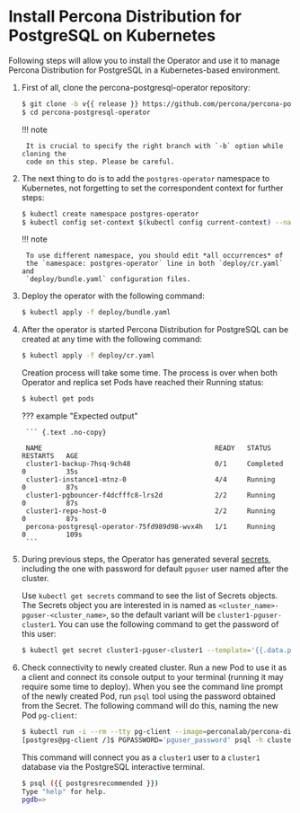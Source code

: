 # Install Percona Distribution for PostgreSQL on Kubernetes

Following steps will allow you to install the Operator and use it to manage
Percona Distribution for PostgreSQL in a Kubernetes-based environment.

1. First of all, clone the percona-postgresql-operator repository:

    ``` {.bash data-prompt="$" }
    $ git clone -b v{{ release }} https://github.com/percona/percona-postgresql-operator
    $ cd percona-postgresql-operator
    ```

    !!! note

        It is crucial to specify the right branch with `-b` option while cloning the
        code on this step. Please be careful.

2. The next thing to do is to add the `postgres-operator` namespace to
    Kubernetes, not forgetting to set the correspondent context for further
    steps:

    ``` {.bash data-prompt="$" }
    $ kubectl create namespace postgres-operator
    $ kubectl config set-context $(kubectl config current-context) --namespace=postgres-operator
    ```

    !!! note

        To use different namespace, you should edit *all occurrences* of
        the `namespace: postgres-operator` line in both `deploy/cr.yaml` and
        `deploy/bundle.yaml` configuration files.

3. Deploy the operator with the following command:

    ``` {.bash data-prompt="$" }
    $ kubectl apply -f deploy/bundle.yaml
    ```

4. After the operator is started Percona Distribution for PostgreSQL can be
    created at any time with the following command:

    ``` {.bash data-prompt="$" }
    $ kubectl apply -f deploy/cr.yaml
    ```

    Creation process will take some time. The process is over when both
    Operator and replica set Pods have reached their Running status:

    ``` {.bash data-prompt="$" }
    $ kubectl get pods
    ```
    ??? example "Expected output"

        ``` {.text .no-copy}
        
        NAME                                           READY   STATUS      RESTARTS   AGE
        cluster1-backup-7hsq-9ch48                     0/1     Completed   0          35s
        cluster1-instance1-mtnz-0                      4/4     Running     0          87s
        cluster1-pgbouncer-f4dcfffc8-lrs2d             2/2     Running     0          87s
        cluster1-repo-host-0                           2/2     Running     0          87s
        percona-postgresql-operator-75fd989d98-wvx4h   1/1     Running     0          109s
        ```

5. During previous steps, the Operator has generated several
    [secrets](https://kubernetes.io/docs/concepts/configuration/secret/),
    including the one with password for default `pguser` user named after the
    cluster.

    Use `kubectl get secrets` command to see the list of Secrets objects. The
    Secrets object you are interested in is named as
    `<cluster_name>-pguser-<cluster_name>`, so the default variant will be
    `cluster1-pguser-cluster1`. You can use the following command to get the
    password of this user:
    
    ``` {.bash data-prompt="$" }
    $ kubectl get secret cluster1-pguser-cluster1 --template='{{.data.password | base64decode}}{{"\n"}}'
    ```

6. Check connectivity to newly created cluster. Run a new Pod to use it as a
    client and connect its console output to your terminal (running it may
    require some time to deploy). When you see the command line prompt of the
    newly created Pod, run `psql` tool using the password obtained from the
    Secret. The following command will do this, naming the new Pod `pg-client`:

    ``` {.bash data-prompt="$" data-prompt-second="[postgres@pg-client /]$"}
    $ kubectl run -i --rm --tty pg-client --image=perconalab/percona-distribution-postgresql:{{ postgresrecommended }} --restart=Never -- bash -il
    [postgres@pg-client /]$ PGPASSWORD='pguser_password' psql -h cluster1-pgbouncer -p 5432 -U cluster1 cluster1
    ```

    This command will connect you as a `cluster1` user to a `cluster1` database
    via the PostgreSQL interactive terminal.

    ``` {.bash data-prompt="$" data-prompt-second="pgdb=>"}
    $ psql ({{ postgresrecommended }})
    Type "help" for help.
    pgdb=>
    ```

